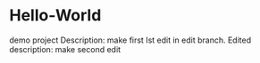 # Hello-World
demo project
Description: make first Ist edit in edit branch.
Edited description: make second edit 

